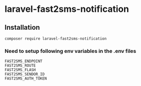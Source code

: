 # laravel-fast2sms-notification

## Installation
```
composer require laravel-fast2sms-notification
```


### Need to setup following env variables in the .env files

```
FAST2SMS_ENDPOINT
FAST2SMS_ROUTE
FAST2SMS_FLASH
FAST2SMS_SENDOR_ID
FAST2SMS_AUTH_TOKEN
```